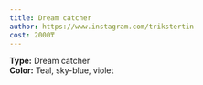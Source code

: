 ```yaml
---
title: Dream catcher
author: https://www.instagram.com/trikstertin
cost: 2000₸
---
```

**Type:** Dream catcher  
**Color:** Teal, sky-blue, violet  